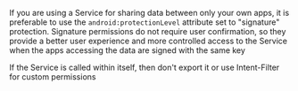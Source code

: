 
If you are using a Service for sharing data between only your own apps,
it is preferable to use the `android:protectionLevel` attribute set to
"signature" protection. Signature permissions do not require user
confirmation, so they provide a better user experience and more
controlled access to the Service when the apps accessing the data are
signed with the same key

If the Service is called within itself, then don't export it or use
Intent-Filter for custom permissions
